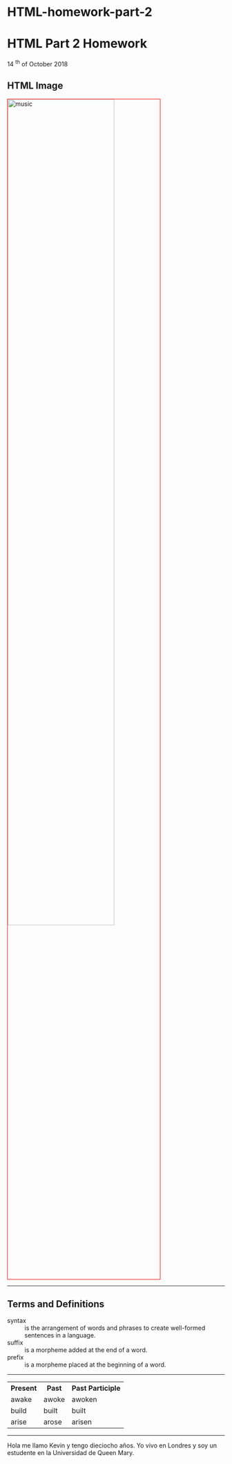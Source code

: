 # HTML-homework-part-2
<h1>HTML Part 2	Homework</h1>

<p>14 <sup>th</sup/> of October 2018</p>
  
<h2>HTML Image</h2>
<a href="https://upload.wikimedia.org/wikipedia/commons/1/1e/Meo_Music_icon.png" title="View Image Source">
<img style="width:70%; border:1px solid red;"
src="https://upload.wikimedia.org/wikipedia/commons/1/1e/Meo_Music_icon.png" alt="music">
</a>
<hr>
<h2>Terms and Definitions</h2>

<dl>
<dt>syntax</dt>
<dd>is the arrangement of words and phrases to create well-formed sentences in a language.</dt>
<dt>suffix</dt>
<dd>is a morpheme added at the end of a word.</dd>
<dt>prefix</dt>
<dd>is a morpheme placed at the beginning of a word.</dd>
</dl>

<hr>

<table>
<tr>
<th>Present</th>
<th>Past</th>
<th>Past Participle</th>
</tr>
<tr>
<td>awake</td>
<td>awoke</td>
<td>awoken</td>
</tr>
<tr>
<td>build</td>
<td>built</td>
<td>built</td>
</tr>  
<tr>
<td>arise</td>
<td>arose</td>
<td>arisen</td>
</tr>
<table>
<hr>
<html lang="es"> 
<p>Hola me llamo Kevin y tengo dieciocho años. Yo vivo en Londres y soy un estudente en la Universidad de Queen Mary.</p>
